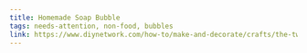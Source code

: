 ```yaml
---
title: Homemade Soap Bubble
tags: needs-attention, non-food, bubbles
link: https://www.diynetwork.com/how-to/make-and-decorate/crafts/the-two-best-homemade-soap-bubble-recipes
---
```


